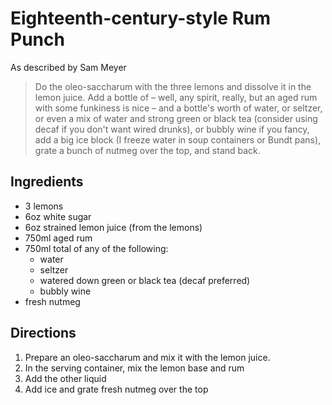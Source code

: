 # Eighteenth-century-style Rum Punch
As described by Sam Meyer

> Do the oleo-saccharum with the three lemons and dissolve it in the lemon juice. Add a bottle of – well, any spirit, really, but an aged rum with some funkiness is nice – and a bottle's worth of water, or seltzer, or even a mix of water and strong green or black tea (consider using decaf if you don't want wired drunks), or bubbly wine if you fancy, add a big ice block (I freeze water in soup containers or Bundt pans), grate a bunch of nutmeg over the top, and stand back.

## Ingredients
* 3 lemons
* 6oz white sugar
* 6oz strained lemon juice (from the lemons)
* 750ml aged rum
* 750ml total of any of the following:
    * water
    * seltzer
    * watered down green or black tea (decaf preferred)
    * bubbly wine
* fresh nutmeg

## Directions
1. Prepare an oleo-saccharum and mix it with the lemon juice.
2. In the serving container, mix the lemon base and rum
3. Add the other liquid
4. Add ice and grate fresh nutmeg over the top
